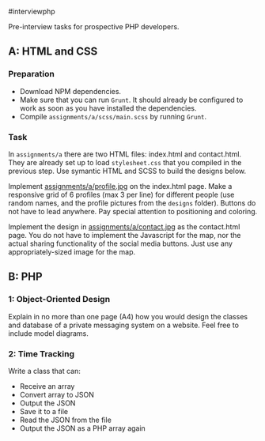#interviewphp

Pre-interview tasks for prospective PHP developers.

## A: HTML and CSS

### Preparation

- Download NPM dependencies.
- Make sure that you can run `Grunt`. It should already be configured to work as soon as you have installed the dependencies.
- Compile `assignments/a/scss/main.scss` by running `Grunt`.

### Task

In `assignments/a` there are two HTML files: index.html and contact.html. They are already set up to load `stylesheet.css` that you compiled in the previous step. Use symantic HTML and SCSS to build the designs below.

Implement [assignments/a/profile.jpg](assignments/a/designs/profile.jpg) on the index.html page. 
Make a responsive grid of 6 profiles (max 3 per line) for different people (use random names, and the profile pictures from the `designs` folder). Buttons do not have to lead anywhere. Pay special attention to positioning and coloring.

Implement the design in [assignments/a/contact.jpg](assignments/a/designs/contact.jpg) as the contact.html page.
You do not have to implement the Javascript for the map, nor the actual sharing functionality of the social media buttons. Just use any appropriately-sized image for the map.

## B: PHP

### 1: Object-Oriented Design

Explain in no more than one page (A4) how you would design the classes and database of a private messaging system on a website. Feel free to include model diagrams.

### 2: Time Tracking

Write a class that can:

- Receive an array
- Convert array to JSON
- Output the JSON
- Save it to a file
- Read the JSON from the file
- Output the JSON as a PHP array again
